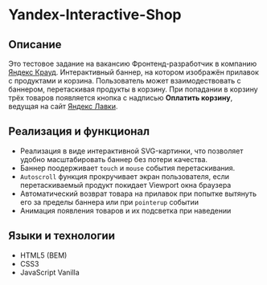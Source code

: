 # Yandex-Interactive-Shop

## Описание
Это тестовое задание на вакансию Фронтенд-разработчик в компанию [Яндекс Крауд](https://crowd.yandex.ru/).
Интерактивный баннер, на котором изображён прилавок с продуктами и корзина. Пользователь может взаимодествовать с баннером, перетаскивая продукты в корзину. При попадании в корзину трёх товаров появляется кнопка с надписью __Оплатить корзину__, ведущая на сайт [Яндекс Лавки](https://lavka.yandex.ru/).

## Реализация и функционал
- Реализация в виде интерактивной SVG-картинки, что позволяет удобно масштабировать баннер без потери качества. 
- Баннер поодерживает `touch` и `mouse` события перетаскивания. 
- `Autoscroll` функция прокручивает экран пользователя, если перетаскиваемый продукт покидает Viewport окна браузера
- Автоматический возврат товара на прилавок при попытке вытянуть его за пределы баннера или при `pointerup` событии
- Анимация появления товаров и их подсветка при наведении

## Языки и технологии
- HTML5 (BEM)
- CSS3
- JavaScript Vanilla
